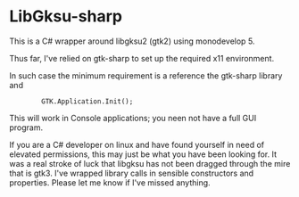 LibGksu-sharp
=============

This is a C# wrapper around libgksu2 (gtk2) using monodevelop 5.

Thus far, I've relied on gtk-sharp to set up the required x11 environment.

In such case the minimum requirement is a reference the gtk-sharp library and

			GTK.Application.Init();
			
This will work in Console applications; you neen not have a full GUI program.

If you are a C# developer on linux and have found yourself in need of elevated permissions, this may just be what you have been looking for. It was a real stroke of luck that libgksu has not been dragged through the mire that is gtk3. I've wrapped library calls in sensible constructors and properties. Please let me know if I've missed anything.
